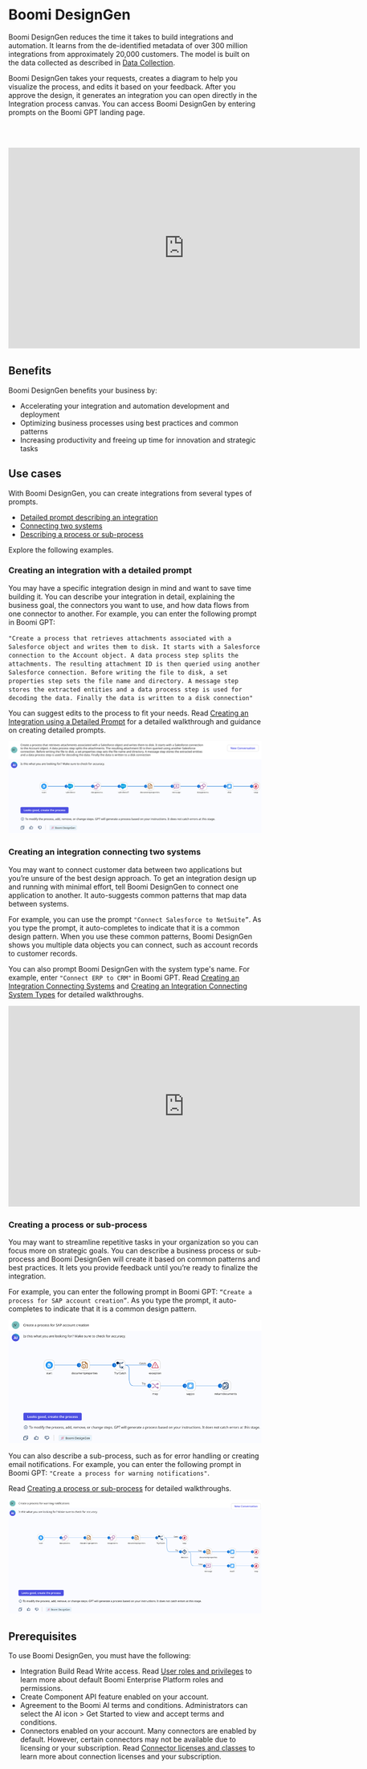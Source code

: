 # Boomi DesignGen

<head>
  <meta name="guidename" content="Platform"/>
  <meta name="context" content="GUID-1a121a5c-afd7-4a73-a80c-d6e8d33a99b1"/>
</head>

Boomi DesignGen reduces the time it takes to build integrations and automation. It learns from the de-identified metadata of over 300 million integrations from approximately 20,000 customers. The model is built on the data collected as described in [Data Collection](ci-Community_Intelligence_19c17ab6-b3fe-4e69-95f2-bcb438f3fa47.md). 

Boomi DesignGen takes your requests, creates a diagram to help you visualize the process, and edits it based on your feedback. After you approve the design, it generates an integration you can open directly in the Integration process canvas. You can access Boomi DesignGen by entering prompts on the Boomi GPT landing page.

<br/><br/>

<iframe width="700px" height="400px" src="https://embed.app.guidde.com/playbooks/hQSZ8R8PREN3N24Wreiozz" title="Boomi DesignGen" frameborder="0" referrerpolicy="unsafe-url" allowfullscreen="true" allow="clipboard-write" sandbox="allow-popups allow-popups-to-escape-sandbox allow-scripts allow-forms allow-same-origin allow-presentation"></iframe>

## Benefits

Boomi DesignGen benefits your business by:

- Accelerating your integration and automation development and deployment
- Optimizing business processes using best practices and common patterns
- Increasing productivity and freeing up time for innovation and strategic tasks

## Use cases

With Boomi DesignGen, you can create integrations from several types of prompts.

- [Detailed prompt describing an integration](#creating-an-integration-with-a-detailed-prompt)
- [Connecting two systems](#creating-an-integration-connecting-two-systems)
- [Describing a process or sub-process](#creating-a-process-or-sub-process)

Explore the following examples.

### Creating an integration with a detailed prompt

You may have a specific integration design in mind and want to save time building it. You can describe your integration in detail, explaining the business goal, the connectors you want to use, and how data flows from one connector to another. For example, you can enter the following prompt in Boomi GPT:

`"Create a process that retrieves attachments associated with a Salesforce object and writes them to disk. It starts with a Salesforce connection to the Account object. A data process step splits the attachments. The resulting attachment ID is then queried using another Salesforce connection. Before writing the file to disk, a set properties step sets the file name and directory. A message step stores the extracted entities and a data process step is used for decoding the data. Finally the data is written to a disk connection"`

You can suggest edits to the process to fit your needs. Read [Creating an Integration using a Detailed Prompt](/docs/Atomsphere/Platform/atm-BoomiAI_Create_Integration_using_a_Detailed_Prompt.md) for a detailed walkthrough and guidance on creating detailed prompts.

![integration generated with detailed prompt](./Images/ai-img-detailed_prompt_integration.png)

<!-- You can create your own prompts. Use these prompt examples to help you get started.

|Prompt Examples|
|--------------|
|"Create an integration to handle customer orders in Shopify. Start with a connection to Shopify followed by a message step that holds the incoming order data for evaluation. Use a data process step to split the data into rows. Next, add a business rules step to assess each record against a criteria. If the rule is accepted, create a confirmation notification. If the rule is rejected, create a message step that holds the error information. Next, process the rejected payload by splitting the error and storing it in another message. Finally, generate a notification to inform the rejection."|
|"I want to create a process to handle payments for Shopify orders. The process should begin by querying the Order ID from the Shopify application and then branch into two paths.In branch path 1, store the generated authorization ID in Doc cache. In branch path 2, use the mapped payment details to make a payment with Shopify. Add a decision point for successful and unsuccessful transactions. Then, map the individual decision responses separately and return the payload."|
|"Start with a message step that contains the test data. Use a data process step to split the payload into rows. Next, add a business rules step. If the rule is accepted, create a notification. If the rule is rejected, create a message step that holds the rejected payload. Proceed to process the rejected payload by splitting the error message and storing it in another message. Finally, create a notification with the error message"|
|"Create a process for flat file to JSON transformation. The process begins with a start step that proceeds into a message step that contains the document payload. A map is used to do the transformation and then end the process."| -->


### Creating an integration connecting two systems

You may want to connect customer data between two applications but you’re unsure of the best design approach. To get an integration design up and running with minimal effort, tell Boomi DesignGen to connect one application to another. It auto-suggests common patterns that map data between systems.

For example, you can use the prompt `"Connect Salesforce to NetSuite”`. As you type the prompt, it auto-completes to indicate that it is a common design pattern. When you use these common patterns, Boomi DesignGen shows you multiple data objects you can connect, such as account records to customer records.

You can also prompt Boomi DesignGen with the system type's name. For example, enter `"Connect ERP to CRM"` in Boomi GPT. Read [Creating an Integration Connecting Systems](/docs/Atomsphere/Platform/atm-BoomiAI_Create_Integration_Connecting_Systems_f8ae5b2d-d514-4d4a-8f22-90e18412c0bb.md) and [Creating an Integration Connecting System Types](/docs/Atomsphere/Platform/atm-BoomiAI_Create_Integrations_Connecting_System_Types_d851212c-a9e5-451a-99bc-c49988763ba8.md) for detailed walkthroughs.

<iframe width="700px" height="400px" src="https://embed.app.guidde.com/playbooks/4ivRn4w3skcHNKR2hGhTZv" title="Creating an integration connecting two systems" frameborder="0" referrerpolicy="unsafe-url" allowfullscreen="true" allow="clipboard-write" sandbox="allow-popups allow-popups-to-escape-sandbox allow-scripts allow-forms allow-same-origin allow-presentation"></iframe>

<!-- You can explore design patterns by entering connector or system types and selecting prompt suggestions. Here are a few prompts to get you started.

|Prompt Example|Design Prompt Example|
|--------------|---------------------|
|"Connect Salesforce to NetSuite"|Account to Customer|
|"Connect Shopify to NetSuite"|Customer to Customer|
|"Connect Shopify to NetSuite"|Order to Cash Sale|
|"Create a process to connect Autotask to Salesforce"|Project to Opportunity|
|"Create a process to connect Workday to Salesforce"|Submit Customer to Account|

| Prompt Example         | Connector Example                                                                                     | Design Prompt Example  |
|------------------------|------------------------------------------------------------------------------------------------------|------------------------|
| "Connect HRM to CRM"   | • HRM (Human Resource Management) connector - NetSuite<br />• CRM (Customer Relationship Management) connector - Shopify | Cash Sale to Order     |
| "Connect ERP to CRM"   | • ERP (Enterprise Resource Planning) connector - NetSuite<br />• CRM connector - Salesforce Account                            | Customer to Account    | -->


### Creating a process or sub-process

You may want to streamline repetitive tasks in your organization so you can focus more on strategic goals. You can describe a business process or sub-process and Boomi DesignGen will create it based on common patterns and best practices. It lets you provide feedback until you’re ready to finalize the integration.

For example, you can enter the following prompt in Boomi GPT: `“Create a process for SAP account creation”`. As you type the prompt, it auto-completes to indicate that it is a common design pattern.

![prompt describe a business process in Boomi GPT](./Images/ai-img-integration_business_process.png)

You can also describe a sub-process, such as for error handling or creating email notifications. For example, you can enter the following prompt in Boomi GPT: `"Create a process for warning notifications"`.

Read [Creating a process or sub-process](/docs/Atomsphere/Platform/atm-BoomiAI_Create_Integration_Based_on_a_Business_Process_4f594693-91b9-4885-9fe0-d052d114465c.md) for detailed walkthroughs.

![prompt describe a business process in Boomi GPT](./Images/ai-img-business_process_2.png)

## Prerequisites

To use Boomi DesignGen, you must have the following:

-   Integration Build Read Write access. Read [User roles and privileges](c-atm-User_roles_and_privileges_5a1c8a1a-4d58-4e7d-a6b6-b684a0c6d672.md) to learn more about default Boomi Enterprise Platform roles and permissions.
-   Create Component API feature enabled on your account.
-   Agreement to the Boomi AI terms and conditions. Administrators can select the AI icon > Get Started to view and accept terms and conditions.  
-   Connectors enabled on your account. Many connectors are enabled by default. However, certain connectors may not be available due to licensing or your subscription. Read [Connector licenses and classes](../Integration/Connectors/c-atm-Connectors_bb305b35-0f13-4937-a918-f85dbbe1b27b.md) to learn more about connection licenses and your subscription.

<!-- ## Important considerations

-   Boomi DesignGen currently supports the English language.
-   The Component Create API is used to generate integrations. These API calls count towards your API usage. Read [API usage](c-atm-API_Usage_tab_49e6a2e4-90c8-44ae-8a2b-d151913367b9.md) to learn more.
-   The Boomi AI large language model's responses are dependent upon the input it receives by the user, and different inputs may return different results.
- The model is continuously learning and responses will continue to improve as the model improves.
- Boomi DesignGen is only focused on responding to prompts related to generating integration designs.
- It has no knowledge of previous integration conversations and designs. You cannot refer to a previous prompt or response. To make adjustments to your prompt, copy and paste the previous prompt with your edits in the chat window.  
- If you mention an unsupported connector in your Boomi GPT prompt, Boomi DesignGen replaces it with the HTTP connector step. Read [Boomi GPT Supported Connectors](/docs/Atomsphere/Platform/atm-BoomiAI_Connectors_9f8a52e4-5ef2-49ec-bb15-bba51d58fb59.md) for more information. -->